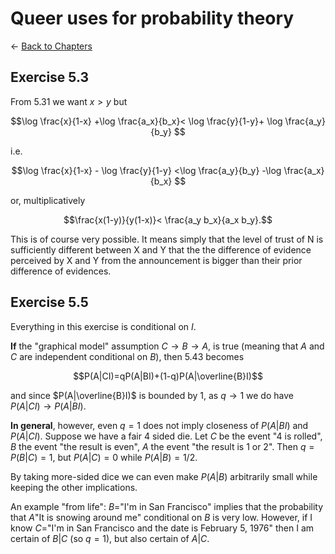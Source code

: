 # Queer uses for probability theory

$\leftarrow$ [Back to Chapters](./index.html)





## Exercise 5.3

From 5.31 we want $x>y$ but 

$$\log \frac{x}{1-x} +\log \frac{a_x}{b_x}<  \log \frac{y}{1-y}+ \log \frac{a_y}{b_y}  $$ 

i.e. 

$$\log \frac{x}{1-x} -    \log \frac{y}{1-y}  <\log \frac{a_y}{b_y} -\log \frac{a_x}{b_x} $$ 

or, multiplicatively

$$\frac{x(1-y)}{y(1-x)}< \frac{a_y b_x}{a_x b_y}.$$


This is of course very possible.
It means simply that the level of trust of N is sufficiently different between X and Y that the the difference of evidence perceived by X and Y from the announcement is bigger than their prior difference of evidences. 

## Exercise 5.5

Everything in this exercise is conditional on $I$.

**If** the "graphical model" assumption $C\to B\to A$, is true (meaning that  $A$ and $C$ are independent conditional on $B$),   then 5.43 becomes

$$P(A|CI)=qP(A|BI)+(1-q)P(A|\overline{B}I)$$

and since $P(A|\overline{B}I)$ is bounded by $1$, as $q\to 1$ we do have $P(A|CI) \to P(A|BI).$

**In general**, however, even $q=1$ does not imply closeness of $P(A|BI)$ and $P(A|CI)$. Suppose we have a fair 4 sided die. Let $C$ be the event "$4$ is rolled", $B$ the event "the result is even", $A$ the event "the result is 1 or 2". Then $q=P(B|C)=1$, but $P(A|C)=0$ while $P(A|B)=1/2$. 

By taking more-sided dice we can even make  $P(A|B)$ arbitrarily small while keeping the other implications.

An example "from life": $B=$"I'm in San Francisco" implies that the probability that $A$"It is snowing around me" conditional on $B$ is very low. However, if I know $C=$"I'm in San Francisco and the date is February 5, 1976" then I am certain of $B|C$ (so $q=1$), but also certain of $A|C$.  
